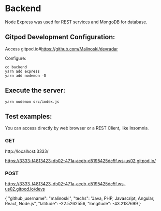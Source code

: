 # Backend 

Node Express was used for REST services and MongoDB for database.

## Gitpod Development Configuration: 
Access gitpod.io#https://github.com/Malinoski/devradar

Configure:
```
cd backend
yarn add express
yarn add nodemon -D
```

## Execute the server:

```
yarn nodemon src/index.js 
```

## Test examples: 

You can access directly by web browser or a REST Client, like Insomnia.

### GET

http://localhost:3333/

https://3333-f4813423-db02-471a-aceb-d5195425dc5f.ws-us02.gitpod.io/

### POST

https://3333-f4813423-db02-471a-aceb-d5195425dc5f.ws-us02.gitpod.io/devs

{
	"github_username": "malinoski",
	"techs": "Java, PHP, Javascript, Angular, React, Node.js",
	"latitude": -22.5262556,
	"longitude": -43.2187699
}